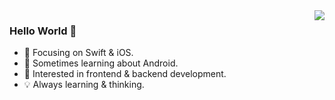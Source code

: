 <img align="right" src="https://github-readme-stats.vercel.app/api?username=ikarishinjigao&show_icons=true&hide_title=true&theme=dark" />

### Hello World 👋

- 🍎  Focusing on Swift & iOS.
- 🤖  Sometimes learning about Android.
- 🤔  Interested in frontend & backend development.
- 💡  Always learning & thinking.
